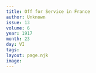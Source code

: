 ```yaml
---
title: Off for Service in France
author: Unknown
issue: 13
volume: 6
year: 1917
month: 23
day: VI
tags:
layout: page.njk
image:
---
```


